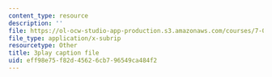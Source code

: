 ```yaml
---
content_type: resource
description: ''
file: https://ol-ocw-studio-app-production.s3.amazonaws.com/courses/7-05-general-biochemistry-spring-2020/eff98e75f82d45626cb796549ca484f2_KLb5CmPM7YY.srt
file_type: application/x-subrip
resourcetype: Other
title: 3play caption file
uid: eff98e75-f82d-4562-6cb7-96549ca484f2
---
```

